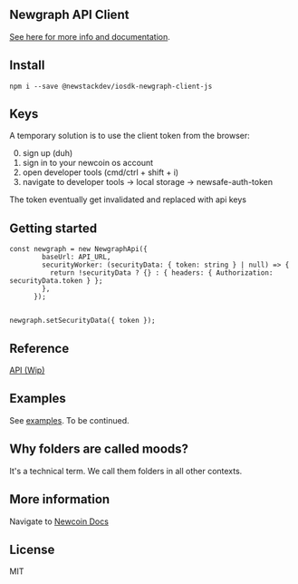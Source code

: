 ## Newgraph API Client

[See here for more info and documentation](https://www.newcoin.org/docs).

## Install

`npm i --save @newstackdev/iosdk-newgraph-client-js`

## Keys
A temporary solution is to use the client token from the browser:

0. sign up (duh)
1. sign in to your newcoin os account
2. open developer tools (cmd/ctrl + shift + i)
3. navigate to developer tools -> local storage -> newsafe-auth-token

The token eventually get invalidated and replaced with api keys

## Getting started
```
const newgraph = new NewgraphApi({
        baseUrl: API_URL,
        securityWorker: (securityData: { token: string } | null) => {
          return !securityData ? {} : { headers: { Authorization: securityData.token } };
        },
      });
    

newgraph.setSecurityData({ token });
```

## Reference
[API (Wip)](./api.md)

## Examples
See [examples](./examples/). To be continued.

## Why folders are called moods?
It's a technical term. We call them folders in all other contexts.

## More information
Navigate to [Newcoin Docs](https://www.newcoin.org/docs)


## License
MIT
